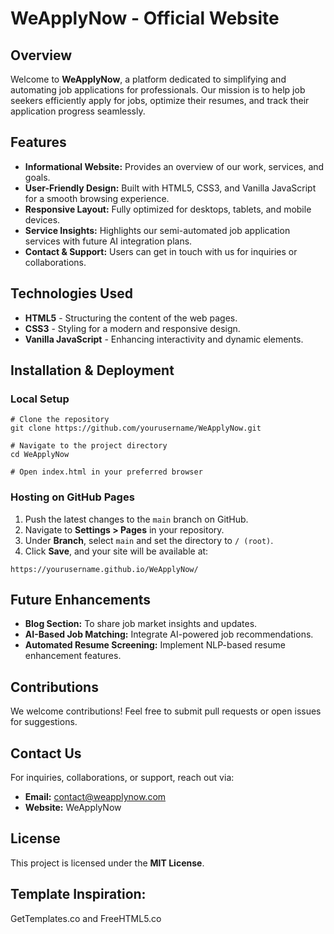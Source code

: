 # WeApplyNow - Official Website

## Overview
Welcome to **WeApplyNow**, a platform dedicated to simplifying and automating job applications for professionals. Our mission is to help job seekers efficiently apply for jobs, optimize their resumes, and track their application progress seamlessly.

## Features
* **Informational Website:** Provides an overview of our work, services, and goals.
* **User-Friendly Design:** Built with HTML5, CSS3, and Vanilla JavaScript for a smooth browsing experience.
* **Responsive Layout:** Fully optimized for desktops, tablets, and mobile devices.
* **Service Insights:** Highlights our semi-automated job application services with future AI integration plans.
* **Contact & Support:** Users can get in touch with us for inquiries or collaborations.

## Technologies Used
* **HTML5** - Structuring the content of the web pages.
* **CSS3** - Styling for a modern and responsive design.
* **Vanilla JavaScript** - Enhancing interactivity and dynamic elements.

## Installation & Deployment

### Local Setup
```
# Clone the repository
git clone https://github.com/yourusername/WeApplyNow.git

# Navigate to the project directory
cd WeApplyNow

# Open index.html in your preferred browser
```

### Hosting on GitHub Pages
1. Push the latest changes to the `main` branch on GitHub.
2. Navigate to **Settings > Pages** in your repository.
3. Under **Branch**, select `main` and set the directory to `/ (root)`.
4. Click **Save**, and your site will be available at:

```
https://yourusername.github.io/WeApplyNow/
```

## Future Enhancements
* **Blog Section:** To share job market insights and updates.
* **AI-Based Job Matching:** Integrate AI-powered job recommendations.
* **Automated Resume Screening:** Implement NLP-based resume enhancement features.

## Contributions
We welcome contributions! Feel free to submit pull requests or open issues for suggestions.

## Contact Us
For inquiries, collaborations, or support, reach out via:
* **Email:** contact@weapplynow.com
* **Website:** WeApplyNow

## License
This project is licensed under the **MIT License**. 

## Template Inspiration:
GetTemplates.co and FreeHTML5.co
